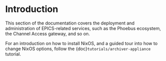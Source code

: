 # Introduction

This section of the documentation covers the deployment and administration of EPICS-related services,
such as the Phoebus ecosystem, the Channel Access gateway, and so on.

For an introduction on how to install NixOS,
and a guided tour into how to change NixOS options,
follow the {doc}`tutorials/archiver-appliance` tutorial.
